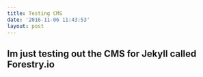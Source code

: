 ```yaml
---
title: Testing CMS
date: '2016-11-06 11:43:53'
layout: post
---
```

## Im just testing out the CMS for Jekyll called Forestry.io
